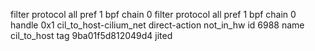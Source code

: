 filter protocol all pref 1 bpf chain 0 
filter protocol all pref 1 bpf chain 0 handle 0x1 cil_to_host-cilium_net direct-action not_in_hw id 6988 name cil_to_host tag 9ba01f5d812049d4 jited 
